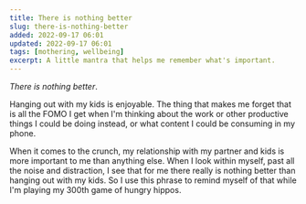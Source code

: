 ```yaml
---
title: There is nothing better
slug: there-is-nothing-better
added: 2022-09-17 06:01
updated: 2022-09-17 06:01
tags: [mothering, wellbeing]
excerpt: A little mantra that helps me remember what's important.
---
```


*There is nothing better*.

Hanging out with my kids is enjoyable. The thing that makes me forget that is all the FOMO I get when I'm thinking about the work or other productive things I could be doing instead, or what content I could be consuming in my phone. 

When it comes to the crunch, my relationship with my partner and kids is more important to me than anything else. When I look within myself, past all the noise and distraction, I see that for me there really is nothing better than hanging out with my kids. So I use this phrase to remind myself of that while I'm playing my 300th game of hungry hippos.